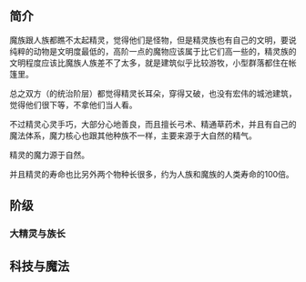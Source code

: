 ## 简介

魔族跟人族都瞧不太起精灵，觉得他们是怪物，但是精灵族也有自己的文明，要说纯粹的动物是文明度最低的，高阶一点的魔物应该属于比它们高一些的，精灵族的文明程度应该比魔族人族差不了太多，就是建筑似乎比较游牧，小型群落都住在帐篷里。

总之双方（的统治阶层）都觉得精灵长耳朵，穿得又破，也没有宏伟的城池建筑，觉得他们很下等，不拿他们当人看。

不过精灵心灵手巧，大部分心地善良，而且擅长弓术、精通草药术，并且有自己的魔法体系，魔力核心也跟其他种族不一样，主要来源于大自然的精气。

精灵的魔力源于自然。

并且精灵的寿命也比另外两个物种长很多，约为人族和魔族的人类寿命的100倍。

## 阶级

### 大精灵与族长



## 科技与魔法

